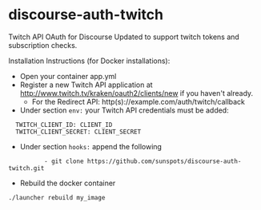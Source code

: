 discourse-auth-twitch
=====================

Twitch API OAuth for Discourse
Updated to support twitch tokens and subscription checks.

Installation Instructions (for Docker installations):

* Open your container app.yml
* Register a new Twitch API application at http://www.twitch.tv/kraken/oauth2/clients/new if you haven't already.
  * For the Redirect API: http(s)://example.com/auth/twitch/callback
* Under section ```env:``` your Twitch API credentials must be added:
```
  TWITCH_CLIENT_ID: CLIENT_ID
  TWITCH_CLIENT_SECRET: CLIENT_SECRET
```
* Under section ```hooks:``` append the following
```
          - git clone https://github.com/sunspots/discourse-auth-twitch.git
```
* Rebuild the docker container
```
./launcher rebuild my_image
```
